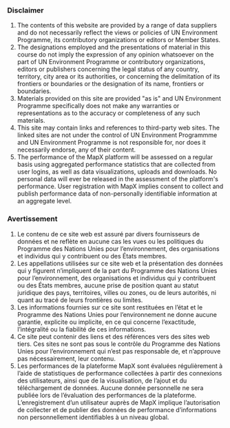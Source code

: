 ### Disclaimer

1.  The contents of this website are provided by a range of data suppliers and do not necessarily reflect the views or policies of UN Environment Programme, its contributory organizations or editors or Member States.
2.  The designations employed and the presentations of material in this course do not imply the expression of any opinion whatsoever on the part of UN Environment Programme or contributory organizations, editors or publishers concerning the legal status of any country, territory, city area or its authorities, or concerning the delimitation of its frontiers or boundaries or the designation of its name, frontiers or boundaries.
3.  Materials provided on this site are provided "as is" and UN Environment Programme specifically does not make any warranties or representations as to the accuracy or completeness of any such materials.
4.  This site may contain links and references to third-party web sites. The linked sites are not under the control of UN Environment Programmme and UN Environment Programme is not responsible for, nor does it necessarily endorse, any of their content.
5.  The performance of the MapX platform will be assessed on a regular basis using aggregated performance statistics that are collected from user logins, as well as data visualizations, uploads and downloads. No personal data will ever be released in the assessment of the platform's performance. User registration with MapX implies consent to collect and publish performance data of non-personally identifiable information at an aggregate level.


### Avertissement

1.  Le contenu de ce site web est assuré par divers fournisseurs de données et ne reflète en aucune cas les vues ou les politiques du Programme des Nations Unies pour l’environnement, des organisations et individus qui y contribuent ou des États membres.
2.  Les appellations utilisées sur ce site web et la présentation des données qui y figurent n’impliquent de la part du Programme des Nations Unies pour l’environnement, des organisations et individus qui y contribuent ou des États membres, aucune prise de position quant au statut juridique des pays, territoires, villes ou zones, ou de leurs autorités, ni quant au tracé de leurs frontières ou limites.
3.  Les informations fournies sur ce site sont restituées en l’état et le Programme des Nations Unies pour l’environnement ne donne aucune garantie, explicite ou implicite, en ce qui concerne l’exactitude, l’intégralité ou la fiabilité de ces informations.
4.  Ce site peut contenir des liens et des références vers des sites web tiers. Ces sites ne sont pas sous le contrôle du Programme des Nations Unies pour l’environnement qui n’est pas responsable de, et n’approuve pas nécessairement, leur contenu.
5.  Les performances de la plateforme MapX sont évaluées régulièrement à l’aide de statistiques de performance collectées à partir des connexions des utilisateurs, ainsi que de la visualisation, de l’ajout et du téléchargement de données. Aucune donnée personnelle ne sera publiée lors de l’évaluation des performances de la plateforme. L’enregistrement d’un utilisateur auprès de MapX implique l’autorisation de collecter et de publier des données de performance d’informations non personnellement identifiables à un niveau global.



